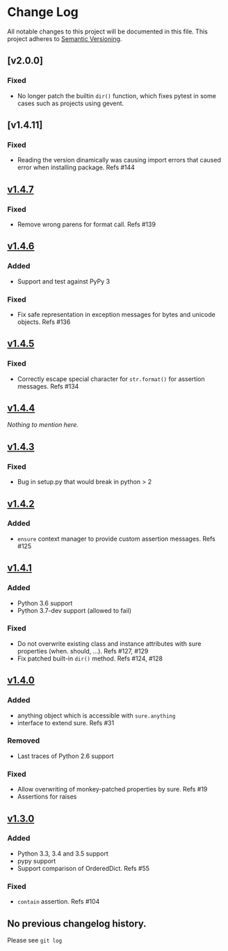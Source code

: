 # Change Log
All notable changes to this project will be documented in this file.
This project adheres to [Semantic Versioning](http://semver.org/).

## [v2.0.0]
### Fixed
- No longer patch the builtin `dir()` function, which fixes pytest in some cases such as projects using gevent.

## [v1.4.11]
### Fixed
- Reading the version dinamically was causing import errors that caused error when installing package. Refs #144

## [v1.4.7]
### Fixed
- Remove wrong parens for format call. Refs #139

## [v1.4.6]
### Added
- Support and test against PyPy 3

### Fixed
- Fix safe representation in exception messages for bytes and unicode objects. Refs #136

## [v1.4.5]
### Fixed
- Correctly escape special character for `str.format()` for assertion messages. Refs #134

## [v1.4.4]

*Nothing to mention here.*

## [v1.4.3]
### Fixed
- Bug in setup.py that would break in python > 2

## [v1.4.2]
### Added
- `ensure` context manager to provide custom assertion messages. Refs #125

## [v1.4.1]
### Added
- Python 3.6 support
- Python 3.7-dev support (allowed to fail)

### Fixed
- Do not overwrite existing class and instance attributes with sure properties (when. should, ...). Refs #127, #129
- Fix patched built-in `dir()` method. Refs #124, #128

## [v1.4.0]
### Added
- anything object which is accessible with `sure.anything`
- interface to extend sure. Refs #31

### Removed
- Last traces of Python 2.6 support

### Fixed
- Allow overwriting of monkey-patched properties by sure. Refs #19
- Assertions for raises

## [v1.3.0]
### Added
- Python 3.3, 3.4 and 3.5 support
- pypy support
- Support comparison of OrderedDict. Refs #55

### Fixed
- `contain` assertion. Refs #104


## No previous changelog history.

Please see `git log`

[Unreleased]: https://github.com/gabrielfalcao/sure/compare/v1.4.7...HEAD
[v1.4.7]: https://github.com/gabrielfalcao/sure/compare/1.4.6...v1.4.7
[v1.4.6]: https://github.com/gabrielfalcao/sure/compare/1.4.5...v1.4.6
[v1.4.5]: https://github.com/gabrielfalcao/sure/compare/1.4.4...v1.4.5
[v1.4.4]: https://github.com/gabrielfalcao/sure/compare/1.4.3...v1.4.4
[v1.4.3]: https://github.com/gabrielfalcao/sure/compare/1.4.2...v1.4.3
[v1.4.2]: https://github.com/gabrielfalcao/sure/compare/1.4.1...v1.4.2
[v1.4.1]: https://github.com/gabrielfalcao/sure/compare/1.4.0...v1.4.1
[v1.4.0]: https://github.com/gabrielfalcao/sure/compare/1.3.0...v1.4.0
[v1.3.0]: https://github.com/gabrielfalcao/sure/compare/1.2.9...v1.3.0
[1.2.9]: https://github.com/gabrielfalcao/sure/compare/1.2.5...1.2.9
[1.2.5]: https://github.com/gabrielfalcao/sure/compare/1.2.4...1.2.5
